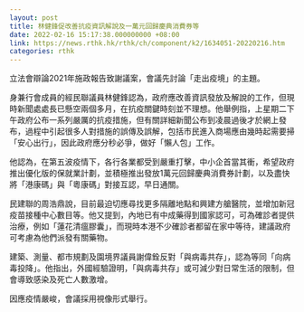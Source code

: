 ```yaml
---
layout: post
title: 林健鋒促改善抗疫資訊解說及一萬元回歸慶典消費券等
date: 2022-02-16 15:17:38.000000000 +08:00
link: https://news.rthk.hk/rthk/ch/component/k2/1634051-20220216.htm
categories: rthk
---
```


立法會辯論2021年施政報告致謝議案，會議先討論「走出疫境」的主題。

身兼行會成員的經民聯議員林健鋒認為，政府應改善資訊發放及解說的工作，但現時新聞處處長已懸空兩個多月，在抗疫關鍵時刻並不理想。他舉例指，上星期二下午政府公布一系列嚴厲的抗疫措施，但有關詳細新聞公布到凌晨過後才於網上發布，過程中引起很多人對措施的誤傳及誤解，包括市民進入商場應由幾時起需要掃「安心出行」，因此政府應分秒必爭，做好「懶人包」工作。

他認為，在第五波疫情下，各行各業都受到嚴重打擊，中小企首當其衝，希望政府推出優化版的保就業計劃，並積極推出發放1萬元回歸慶典消費券計劃，以及盡快將「港康碼」與「粵康碼」對接互認，早日通關。

民建聯的周浩鼎說，目前最迫切應尋找更多隔離地點和興建方艙醫院，並增加新冠疫苗接種中心數目等。他又提到，內地已有中成藥得到國家認可，可為確診者提供治療，例如「蓮花清瘟膠囊」，而現時本港不少確診者都留在家中等待，建議政府可考慮為他們派發有關藥物。

建築、測量、都市規劃及園境界議員謝偉銓反對「與病毒共存」，認為等同「向病毒投降」。他指出，外國經驗證明，「與病毒共存」或可減少對日常生活的限制，但會導致感染及死亡人數激增。

因應疫情嚴峻，會議採用視像形式舉行。
